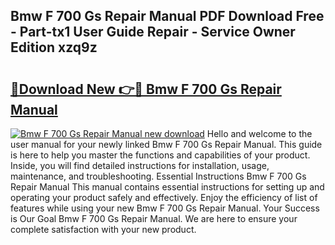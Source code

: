 ## Bmw F 700 Gs Repair Manual PDF Download Free - Part-tx1 User Guide Repair - Service Owner Edition xzq9z

# <h2><a href="http://bc55927.oget.top/?id=Bmw+F+700+Gs+Repair+Manual">🔗Download New 👉🔴 Bmw F 700 Gs Repair Manual</a></h2>

[![Bmw F 700 Gs Repair Manual new download](https://i.imgur.com/5g1atiW.png)](http://bc55927.oget.top/?id=Bmw+F+700+Gs+Repair+Manual)
Hello and welcome to the user manual for your newly linked Bmw F 700 Gs Repair Manual. This guide is here to help you master the functions and capabilities of your product. Inside, you will find detailed instructions for installation, usage, maintenance, and troubleshooting. Essential Instructions Bmw F 700 Gs Repair Manual This manual contains essential instructions for setting up and operating your product safely and effectively. Enjoy the efficiency of list of features while using your new Bmw F 700 Gs Repair Manual. Your Success is Our Goal Bmw F 700 Gs Repair Manual. We are here to ensure your complete satisfaction with your new product.
